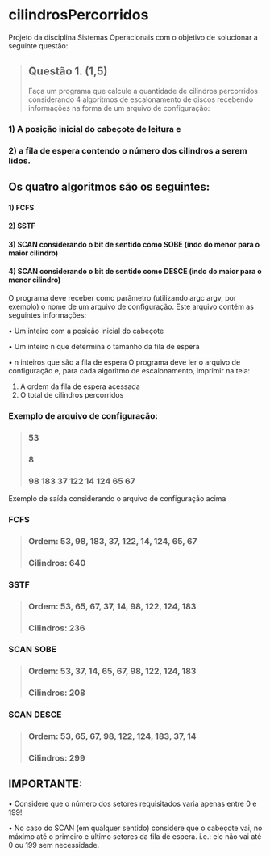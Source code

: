 # cilindrosPercorridos

Projeto da disciplina Sistemas Operacionais com o objetivo de solucionar a seguinte questão:

> ## Questão 1. (1,5)
>
> Faça um programa que calcule a quantidade de cilindros percorridos considerando 4 algoritmos de escalonamento de discos recebendo informações na forma de um arquivo de configuração:

### 1) A posição inicial do cabeçote de leitura e

### 2) a fila de espera contendo o número dos cilindros a serem lidos.

## Os quatro algoritmos são os seguintes:

#### 1) FCFS

#### 2) SSTF

#### 3) SCAN considerando o bit de sentido como SOBE (indo do menor para o maior cilindro)

#### 4) SCAN considerando o bit de sentido como DESCE (indo do maior para o menor cilindro)

O programa deve receber como parâmetro (utilizando argc argv, por exemplo) o nome de um arquivo de configuração. Este arquivo contém as seguintes informações: 

• Um inteiro com a posição inicial do cabeçote 

• Um inteiro n que determina o tamanho da fila de espera 

• n inteiros que são a fila de espera O programa deve ler o arquivo de configuração e, para cada algoritmo de escalonamento, imprimir na tela: 
  1) A ordem da fila de espera acessada 
  2) O total de cilindros percorridos

### Exemplo de arquivo de configuração:

> ### 53
>
> ### 8
>
> ### 98 183 37 122 14 124 65 67

Exemplo de saída considerando o arquivo de configuração acima

### FCFS

> ### Ordem: 53, 98, 183, 37, 122, 14, 124, 65, 67
>
> ### Cilindros: 640

### SSTF

> ### Ordem: 53, 65, 67, 37, 14, 98, 122, 124, 183
>
> ### Cilindros: 236

### SCAN SOBE

> ### Ordem: 53, 37, 14, 65, 67, 98, 122, 124, 183
>
> ### Cilindros: 208

### SCAN DESCE

> ### Ordem: 53, 65, 67, 98, 122, 124, 183, 37, 14
>
> ### Cilindros: 299

## IMPORTANTE:

• Considere que o número dos setores requisitados varia apenas entre 0 e 199!

• No caso do SCAN (em qualquer sentido) considere que o cabeçote vai, no máximo até o primeiro e último setores da fila de espera. i.e.: ele não vai até 0 ou 199 sem necessidade.
